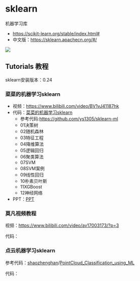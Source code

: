 # sklearn

机器学习库

* https://scikit-learn.org/stable/index.html#
* 中文版：https://sklearn.apachecn.org/#/

![](https://img-blog.csdn.net/20181013113947947?watermark/2/text/aHR0cHM6Ly9ibG9nLmNzZG4ubmV0L2Z1cWl1YWk=/font/5a6L5L2T/fontsize/400/fill/I0JBQkFCMA==/dissolve/70)

## Tutorials 教程

sklearn安装版本：0.24

### 菜菜的机器学习sklearn

* 视频：https://www.bilibili.com/video/BV1vJ41187hk
* 代码：[菜菜的机器学习sklearn](菜菜的机器学习sklearn)
  * 参考代码:https://github.com/ys1305/sklearn-ml
  * 01决策树
  * 02随机森林
  * 03特征工程
  * 04降维算法
  * 05逻辑回归
  * 06聚类算法
  * 07SVM
  * 08SVM案例
  * 09线性回归
  * 10朴素贝叶斯
  * 11XGBoost
  * 12神经网络
* PPT：[PPT](菜菜的sklearn直播课件)

### 莫凡视频教程

视频：https://www.bilibili.com/video/av17003173/?p=3

代码：


### 点云机器学习sklearn

参考代码：[shaozhenghan](https://github.com/shaozhenghan)/[PointCloud_Classification_using_ML](https://github.com/shaozhenghan/PointCloud_Classification_using_ML)

代码：
